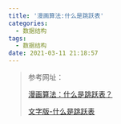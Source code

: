 ```yaml
---
title: '漫画算法:什么是跳跃表'
categories:
  - 数据结构
tags:
  - 数据结构
date: 2021-03-11 21:18:57
---
```


> 参考网址：
>
> [漫画算法：什么是跳跃表？](https://www.jianshu.com/p/dc252b5efca6)
>
> [文字版-什么是跳跃表](https://blog.csdn.net/qq_24047659/article/details/88042998)

